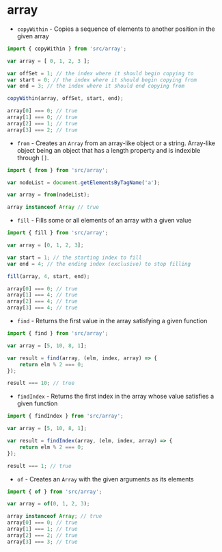 # array

* `copyWithin` - Copies a sequence of elements to another position in the given array
```ts
import { copyWithin } from 'src/array';

var array = [ 0, 1, 2, 3 ];

var offSet = 1; // the index where it should begin copying to
var start = 0; // the index where it should begin copying from
var end = 3; // the index where it should end copying from

copyWithin(array, offSet, start, end);

array[0] === 0; // true
array[1] === 0; // true
array[2] === 1; // true
array[3] === 2; // true
```

* `from` - Creates an `Array` from an array-like object or a string. Array-like
object being an object that has a length property and is indexible through `[]`.

```ts
import { from } from 'src/array';

var nodeList = document.getElementsByTagName('a');

var array = from(nodeList);

array instanceof Array // true
```
* `fill` - Fills some or all elements of an array with a given value
```ts
import { fill } from 'src/array';

var array = [0, 1, 2, 3];

var start = 1; // the starting index to fill
var end = 4; // the ending index (exclusive) to stop filling

fill(array, 4, start, end);

array[0] === 0; // true
array[1] === 4; // true
array[2] === 4; // true
array[3] === 4; // true

```
* `find` - Returns the first value in the array satisfying a given function
```ts
import { find } from 'src/array';

var array = [5, 10, 8, 1];

var result = find(array, (elm, index, array) => {
	return elm % 2 === 0;
});

result === 10; // true

```
* `findIndex` - Returns the first index in the array whose value satisfies a given function
```ts
import { findIndex } from 'src/array';

var array = [5, 10, 8, 1];

var result = findIndex(array, (elm, index, array) => {
	return elm % 2 === 0;
});

result === 1; // true

```
* `of` - Creates an `Array` with the given arguments as its elements
```ts
import { of } from 'src/array';

var array = of(0, 1, 2, 3);

array instanceof Array; // true
array[0] === 0; // true
array[1] === 1; // true
array[2] === 2; // true
array[3] === 3; // true

```
